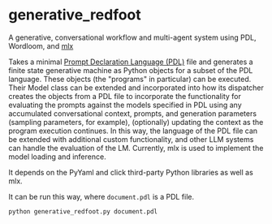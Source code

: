 # generative_redfoot
A generative, conversational workflow and multi-agent system using PDL, Wordloom, and [mlx](https://github.com/ml-explore/mlx-examples/tree/main/llms)

Takes a minimal [Prompt Declaration Language (PDL)](https://github.com/IBM/prompt-declaration-language) file and generates a finite state generative machine
as Python objects for a subset of the PDL language.  These objects (the "programs" in particular) can be executed. Their Model class can be extended 
and incorporated into how its dispatcher creates the objects from a PDL file to incorporate the functionality for evaluating the prompts against the models 
specified in PDL using any accumulated conversational context, prompts, and generation parameters (sampling parameters, for example), (optionally) updating
the context as the program execution continues.  In this way, the language of the PDL file can be extended with additional custom functionality, and 
other LLM systems can handle the evaluation of the LM.  Currently, mlx is used to implement the model loading and inference.

It depends on the PyYaml and click third-party Python libraries as well as mlx.

It can be run this way, where `document.pdl` is a PDL file.
```commandline
python generative_redfoot.py document.pdl
```
